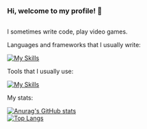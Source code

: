 ### Hi, welcome to my profile! 👋

<img src="https://komarev.com/ghpvc/?username=V1sion1601&style=flat-square&color=blue" alt=""/>

I sometimes write code, play video games. 

Languages and frameworks that I usually write: <br/>

[![My Skills](https://skillicons.dev/icons?i=js,html,css,nodejs,react)](https://skillicons.dev)<br/>

Tools that I usually use:<br/>

[![My Skills](https://skillicons.dev/icons?i=vscode,figma)](https://skillicons.dev)<br/>


My stats:<br/>

[![Anurag's GitHub stats](https://github-readme-stats.vercel.app/api?username=thienbao0106)](https://github.com/anuraghazra/github-readme-stats)<br/>
[![Top Langs](https://github-readme-stats.vercel.app/api/top-langs/?username=thienbao0106&layout=compact)](https://github.com/anuraghazra/github-readme-stats)
